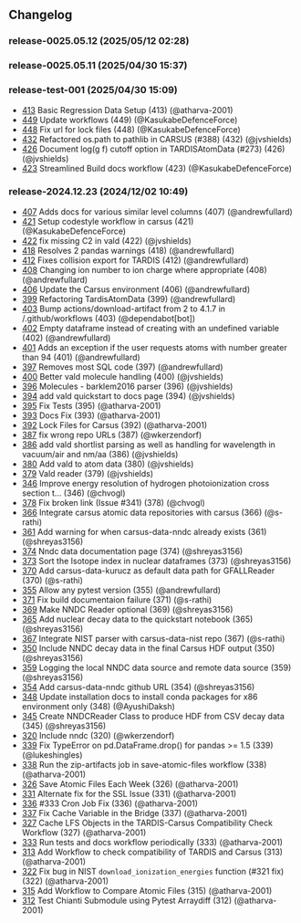 ## Changelog

### release-0025.05.12 (2025/05/12 02:28)
### release-0025.05.11 (2025/04/30 15:37)
### release-test-001 (2025/04/30 15:09)
- [413](https://github.com/tardis-sn/carsus/pull/413) Basic Regression Data Setup (413) (@atharva-2001)
- [449](https://github.com/tardis-sn/carsus/pull/449) Update workflows (449) (@KasukabeDefenceForce)
- [448](https://github.com/tardis-sn/carsus/pull/448) Fix url for lock files (448) (@KasukabeDefenceForce)
- [432](https://github.com/tardis-sn/carsus/pull/432) Refactored os.path to pathlib in CARSUS (#388) (432) (@jvshields)
- [426](https://github.com/tardis-sn/carsus/pull/426) Document log(g f) cutoff option in TARDISAtomData (#273) (426) (@jvshields)
- [423](https://github.com/tardis-sn/carsus/pull/423) Streamlined Build docs workflow (423) (@KasukabeDefenceForce)
### release-2024.12.23 (2024/12/02 10:49)
- [407](https://github.com/tardis-sn/carsus/pull/407) Adds docs for various similar level columns (407) (@andrewfullard)
- [421](https://github.com/tardis-sn/carsus/pull/421) Setup codestyle workflow in carsus (421) (@KasukabeDefenceForce)
- [422](https://github.com/tardis-sn/carsus/pull/422) fix missing C2 in vald (422) (@jvshields)
- [418](https://github.com/tardis-sn/carsus/pull/418) Resolves 2 pandas warnings (418) (@andrewfullard)
- [412](https://github.com/tardis-sn/carsus/pull/412) Fixes collision export for TARDIS (412) (@andrewfullard)
- [408](https://github.com/tardis-sn/carsus/pull/408) Changing ion number to ion charge where appropriate (408) (@andrewfullard)
- [406](https://github.com/tardis-sn/carsus/pull/406) Update the Carsus environment (406) (@andrewfullard)
- [399](https://github.com/tardis-sn/carsus/pull/399) Refactoring TardisAtomData (399) (@andrewfullard)
- [403](https://github.com/tardis-sn/carsus/pull/403) Bump actions/download-artifact from 2 to 4.1.7 in /.github/workflows (403) (@dependabot[bot])
- [402](https://github.com/tardis-sn/carsus/pull/402) Empty dataframe instead of creating with an undefined variable (402) (@andrewfullard)
- [401](https://github.com/tardis-sn/carsus/pull/401) Adds an exception if the user requests atoms with number greater than 94 (401) (@andrewfullard)
- [397](https://github.com/tardis-sn/carsus/pull/397) Removes most SQL code (397) (@andrewfullard)
- [400](https://github.com/tardis-sn/carsus/pull/400) Better vald molecule handling (400) (@jvshields)
- [396](https://github.com/tardis-sn/carsus/pull/396) Molecules - barklem2016 parser (396) (@jvshields)
- [394](https://github.com/tardis-sn/carsus/pull/394) add vald quickstart to docs page (394) (@jvshields)
- [395](https://github.com/tardis-sn/carsus/pull/395) Fix Tests (395) (@atharva-2001)
- [393](https://github.com/tardis-sn/carsus/pull/393) Docs Fix (393) (@atharva-2001)
- [392](https://github.com/tardis-sn/carsus/pull/392) Lock Files for Carsus (392) (@atharva-2001)
- [387](https://github.com/tardis-sn/carsus/pull/387) fix wrong repo URLs (387) (@wkerzendorf)
- [386](https://github.com/tardis-sn/carsus/pull/386) add vald shortlist parsing as well as handling for wavelength in vacuum/air and nm/aa (386) (@jvshields)
- [380](https://github.com/tardis-sn/carsus/pull/380) Add vald to atom data (380) (@jvshields)
- [379](https://github.com/tardis-sn/carsus/pull/379) Vald reader (379) (@jvshields)
- [346](https://github.com/tardis-sn/carsus/pull/346) Improve energy resolution of hydrogen photoionization cross section t… (346) (@chvogl)
- [378](https://github.com/tardis-sn/carsus/pull/378) Fix broken link (Issue #341) (378) (@chvogl)
- [366](https://github.com/tardis-sn/carsus/pull/366) Integrate carsus atomic data repositories with carsus (366) (@s-rathi)
- [361](https://github.com/tardis-sn/carsus/pull/361) Add warning for when carsus-data-nndc already exists (361) (@shreyas3156)
- [374](https://github.com/tardis-sn/carsus/pull/374) Nndc data documentation page (374) (@shreyas3156)
- [373](https://github.com/tardis-sn/carsus/pull/373) Sort the Isotope index in nuclear dataframes (373) (@shreyas3156)
- [370](https://github.com/tardis-sn/carsus/pull/370) Add carsus-data-kurucz as default data path for GFALLReader (370) (@s-rathi)
- [355](https://github.com/tardis-sn/carsus/pull/355) Allow any pytest version (355) (@andrewfullard)
- [371](https://github.com/tardis-sn/carsus/pull/371) Fix build documentaion failure (371) (@s-rathi)
- [369](https://github.com/tardis-sn/carsus/pull/369) Make NNDC Reader optional (369) (@shreyas3156)
- [365](https://github.com/tardis-sn/carsus/pull/365) Add nuclear decay data to the quickstart notebook (365) (@shreyas3156)
- [367](https://github.com/tardis-sn/carsus/pull/367) Integrate NIST parser with carsus-data-nist repo (367) (@s-rathi)
- [350](https://github.com/tardis-sn/carsus/pull/350) Include NNDC decay data in the final Carsus HDF output (350) (@shreyas3156)
- [359](https://github.com/tardis-sn/carsus/pull/359) Logging the local NNDC data source and remote data source (359) (@shreyas3156)
- [354](https://github.com/tardis-sn/carsus/pull/354) Add carsus-data-nndc github URL (354) (@shreyas3156)
- [348](https://github.com/tardis-sn/carsus/pull/348) Update installation docs to install conda packages for x86 environment only (348) (@AyushiDaksh)
- [345](https://github.com/tardis-sn/carsus/pull/345) Create NNDCReader Class to produce HDF from CSV decay data (345) (@shreyas3156)
- [320](https://github.com/tardis-sn/carsus/pull/320) Include nndc (320) (@wkerzendorf)
- [339](https://github.com/tardis-sn/carsus/pull/339) Fix TypeError on pd.DataFrame.drop() for pandas >= 1.5 (339) (@lukeshingles)
- [338](https://github.com/tardis-sn/carsus/pull/338) Run the zip-artifacts job in save-atomic-files workflow (338) (@atharva-2001)
- [326](https://github.com/tardis-sn/carsus/pull/326) Save Atomic Files Each Week (326) (@atharva-2001)
- [331](https://github.com/tardis-sn/carsus/pull/331) Alternate fix for the SSL Issue (331) (@atharva-2001)
- [336](https://github.com/tardis-sn/carsus/pull/336) #333 Cron Job Fix (336) (@atharva-2001)
- [337](https://github.com/tardis-sn/carsus/pull/337) Fix Cache Variable in the Bridge (337) (@atharva-2001)
- [327](https://github.com/tardis-sn/carsus/pull/327) Cache LFS Objects in the TARDIS-Carsus Compatibility Check Workflow (327) (@atharva-2001)
- [333](https://github.com/tardis-sn/carsus/pull/333) Run tests and docs workflow periodically (333) (@atharva-2001)
- [313](https://github.com/tardis-sn/carsus/pull/313) Add Workflow to check compatibility of TARDIS and Carsus (313) (@atharva-2001)
- [322](https://github.com/tardis-sn/carsus/pull/322) Fix bug in NIST `download_ionization_energies` function (#321 fix) (322) (@atharva-2001)
- [315](https://github.com/tardis-sn/carsus/pull/315) Add Workflow to Compare Atomic Files (315) (@atharva-2001)
- [312](https://github.com/tardis-sn/carsus/pull/312) Test Chianti Submodule using Pytest Arraydiff (312) (@atharva-2001)
<!-- generated by git-cliff -->
